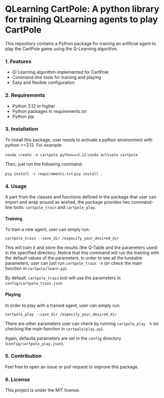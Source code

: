 # **QLearning CartPole: A python library for training QLearning agents to play CartPole**

This repository contains a Python package for training an artificial agent to play the CartPole game using the Q-Learning algorithm.

### 1. Features

- Q-Learning algorithm implemented for CartPole
- Command-line tools for training and playing
- Easy and flexible configuration

### 2. Requirements

- Python 3.12 or higher
- Python packages in requirements.txt
- Python pip

### 3. Installation

To install this package, user needs to activate a python environment with python >=3.12. For example:

`conda create -n cartpole python==3.12`
`conda activate cartpole`

Then, just run the following command:

`pip install -r requirements.txt`
`pip install .`

### 4. Usage

A part from the classes and functions defined in the package that user can import and wrap around as wished, the package provides two command-line tools: `cartpole_train` and `cartpole_play`.

#### Training

To train a new agent, user can simply run:

`cartpole_train --save_dir /especify_your_desired_dir`

This will train it and store the results (the Q-Table and the parameters used) in the specified directory. Notice that this command will run the training with the default values of the parameters. In order to see all the tuneable parameters, user can just run `cartpole_train -h` (or check the main function in `cartpole/learn.py`).

By default, `cartpole_train` tool will use the parameters in `config/cartpole_train.json`.

#### Playing

In order to play with a trained agent, user can simply run:

`cartpole_play --save_dir /especify_your_desired_dir`

There are other parameters user can check by running `cartpole_play -h` (or checking the main function in `cartpole/play.py`).

Again, defaulta parameters are set in the `config` directory (`config/cartpole_play.json`).

### 5. Contribution

Feel free to open an issue or pull request to improve this package.

### 6. License

This project is under the MIT license.
